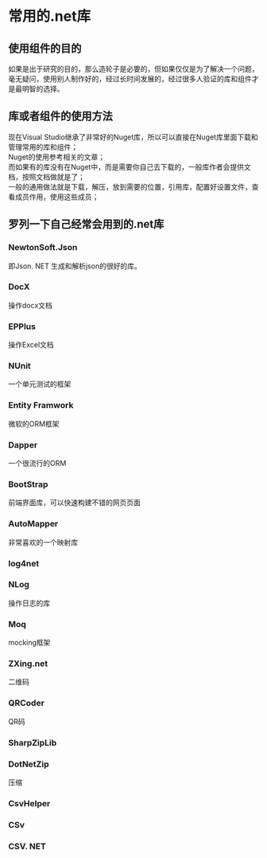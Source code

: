 # 常用的.net库
## 使用组件的目的
如果是出于研究的目的，那么造轮子是必要的，但如果仅仅是为了解决一个问题，毫无疑问，使用别人制作好的，经过长时间发展的，经过很多人验证的库和组件才是最明智的选择。
## 库或者组件的使用方法
现在Visual Studio继承了非常好的Nuget库，所以可以直接在Nuget库里面下载和管理常用的库和组件；  
Nuget的使用参考相关的文章；  
而如果有的库没有在Nuget中，而是需要你自己去下载的，一般库作者会提供文档，按照文档做就是了；  
一般的通用做法就是下载，解压，放到需要的位置，引用库，配置好设置文件，查看成员作用，使用这些成员；  
## 罗列一下自己经常会用到的.net库
### NewtonSoft.Json
即Json. NET 生成和解析json的很好的库。
### DocX 
操作docx文档
### EPPlus
操作Excel文档
### NUnit 
一个单元测试的框架
### Entity Framwork
微软的ORM框架
### Dapper
一个很流行的ORM
### BootStrap
前端界面库，可以快速构建不错的网页页面
### AutoMapper
非常喜欢的一个映射库
### log4net
### NLog
操作日志的库
### Moq
mocking框架
### ZXing.net
二维码
### QRCoder
QR码
### SharpZipLib
### DotNetZip
压缩
### CsvHelper
### CSv
### CSV. NET